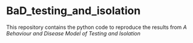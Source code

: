 # BaD_testing_and_isolation
This repository contains the python code to reproduce the results from *A Behaviour and Disease Model of Testing and Isolation*
